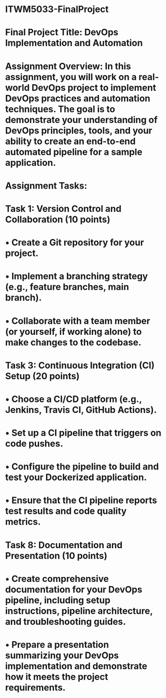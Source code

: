 # ITWM5033-FinalProject
# Final Project Title: DevOps Implementation and Automation
# Assignment Overview: In this assignment, you will work on a real-world DevOps project to implement DevOps practices and automation techniques. The goal is to demonstrate your understanding of DevOps principles, tools, and your ability to create an end-to-end automated pipeline for a sample application.
# Assignment Tasks:
# Task 1: Version Control and Collaboration (10 points)
# •	Create a Git repository for your project.
# •	Implement a branching strategy (e.g., feature branches, main branch).
# •	Collaborate with a team member (or yourself, if working alone) to make changes to the codebase.
# Task 3: Continuous Integration (CI) Setup (20 points)
# •	Choose a CI/CD platform (e.g., Jenkins, Travis CI, GitHub Actions).
# •	Set up a CI pipeline that triggers on code pushes.
# •	Configure the pipeline to build and test your Dockerized application.
# •	Ensure that the CI pipeline reports test results and code quality metrics.
# Task 8: Documentation and Presentation (10 points)
# •	Create comprehensive documentation for your DevOps pipeline, including setup instructions, pipeline architecture, and troubleshooting guides.
# •	Prepare a presentation summarizing your DevOps implementation and demonstrate how it meets the project requirements.

